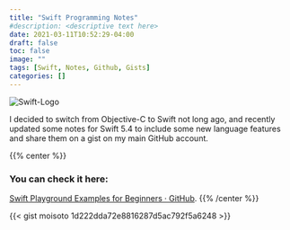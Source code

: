 ```yaml
---
title: "Swift Programming Notes"
#description: <descriptive text here>
date: 2021-03-11T10:52:29-04:00
draft: false 
toc: false
image: ""
tags: [Swift, Notes, Github, Gists]
categories: []
---
```


![Swift-Logo](/images/swift_logo_plain.png#floatleft)

I decided to switch from Objective-C to Swift not long ago, and recently updated some notes for Swift 5.4 to include some new language features and share them on a gist on my main GitHub account.

{{% center %}}
### You can check it here:
[Swift Playground Examples for Beginners · GitHub](https://gist.github.com/moisoto/1d222dda72e8816287d5ac792f5a6248).
{{% /center %}}

<!--more-->

{{< gist moisoto 1d222dda72e8816287d5ac792f5a6248 >}}
